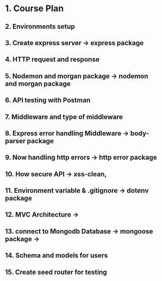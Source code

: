 # 1. Course Plan

## 2. Environments setup

## 3. Create express server → express package

## 4. HTTP request and response

## 5. Nodemon and morgan package → nodemon and morgan package

## 6. API testing with Postman

## 7. Middleware and type of middleware

## 8. Express error handling Middleware → body-parser package

## 9. Now handling http errors → http error package

## 10. How secure API → xss-clean,

## 11. Environment variable & .gitignore → dotenv package

## 12. MVC Architecture →

## 13. connect to Mongodb Database → mongoose package →

## 14. Schema and models for users

## 15. Create seed router for testing

